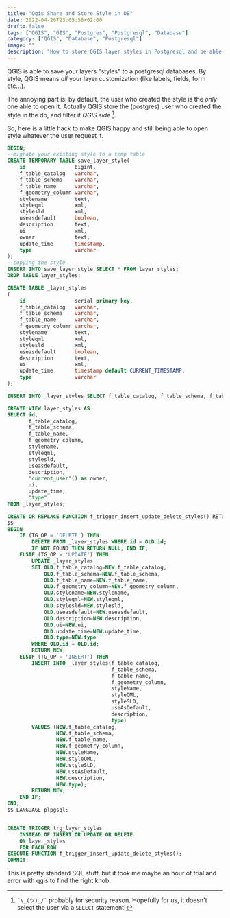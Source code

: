 ```yaml
---
title: "Qgis Share and Store Style in DB"
date: 2022-04-26T23:05:58+02:00
draft: false
tags: ["QGIS", "GIS", "Postgres", "Postgresql", "Database"]
category: ["QGIS", "Database", "Postgresql"]
image: ""
description: "How to store QGIS layer styles in Postgresql and be able to share it"
---
```


QGIS is able to save your layers "styles" to a postgresql databases. By style, QGIS means _all_ your layer customization (like labels, fields, form etc...).

The annoying part is: by default, the user who created the style is the _only_ one able to open it. 
Actually QGIS store the (postgres) user who created the style in the db, and filter it *QGIS side* [^1].

[^1]: `¯\_(ツ)_/¯` probably for security reason. Hopefully for us, it doesn't select the user via a `SELECT` statement!

So, here is a little hack to make QGIS happy and still being able to open style whatever the user request it.

```sql
BEGIN;
--migrate your existing style to a temp table
CREATE TEMPORARY TABLE save_layer_style(
    id                bigint,
    f_table_catalog   varchar,
    f_table_schema    varchar,
    f_table_name      varchar,
    f_geometry_column varchar,
    stylename         text,
    styleqml          xml,
    stylesld          xml,
    useasdefault      boolean,
    description       text,
    ui                xml,
    owner             text,
    update_time       timestamp,
    type              varchar
);
--copying the style
INSERT INTO save_layer_style SELECT * FROM layer_styles;
DROP TABLE layer_styles;

CREATE TABLE _layer_styles
(
    id                serial primary key,
    f_table_catalog   varchar,
    f_table_schema    varchar,
    f_table_name      varchar,
    f_geometry_column varchar,
    stylename         text,
    styleqml          xml,
    stylesld          xml,
    useasdefault      boolean,
    description       text,
    ui                xml,
    update_time       timestamp default CURRENT_TIMESTAMP,
    type              varchar
);

INSERT INTO _layer_styles SELECT f_table_catalog, f_table_schema, f_table_name, f_geometry_column, stylename, styleqml, stylesld, useasdefault, description, ui, update_time,type FROM save_layer_style;

CREATE VIEW layer_styles AS
SELECT id,
       f_table_catalog,
       f_table_schema,
       f_table_name,
       f_geometry_column,
       stylename,
       styleqml,
       stylesld,
       useasdefault,
       description,
       "current_user"() as owner,
       ui,
       update_time,
       "type"
FROM _layer_styles;

CREATE OR REPLACE FUNCTION f_trigger_insert_update_delete_styles() RETURNS TRIGGER AS
$$
BEGIN
    IF (TG_OP = 'DELETE') THEN
        DELETE FROM _layer_styles WHERE id = OLD.id;
        IF NOT FOUND THEN RETURN NULL; END IF;
    ELSIF (TG_OP = 'UPDATE') THEN
        UPDATE _layer_styles
        SET OLD.f_table_catalog=NEW.f_table_catalog,
            OLD.f_table_schema=NEW.f_table_schema,
            OLD.f_table_name=NEW.f_table_name,
            OLD.f_geometry_column=NEW.f_geometry_column,
            OLD.stylename=NEW.stylename,
            OLD.styleqml=NEW.styleqml,
            OLD.stylesld=NEW.stylesld,
            OLD.useasdefault=NEW.useasdefault,
            OLD.description=NEW.description,
            OLD.ui=NEW.ui,
            OLD.update_time=NEW.update_time,
            OLD.type=NEW.type
        WHERE OLD.id = OLD.id;
        RETURN NEW;
    ELSIF (TG_OP = 'INSERT') THEN
        INSERT INTO _layer_styles(f_table_catalog,
                                  f_table_schema,
                                  f_table_name,
                                  f_geometry_column,
                                  styleName,
                                  styleQML,
                                  styleSLD,
                                  useAsDefault,
                                  description,
                                  type)
        VALUES (NEW.f_table_catalog,
                NEW.f_table_schema,
                NEW.f_table_name,
                NEW.f_geometry_column,
                NEW.styleName,
                NEW.styleQML,
                NEW.styleSLD,
                NEW.useAsDefault,
                NEW.description,
                NEW.type);
        RETURN NEW;
    END IF;
END;
$$ LANGUAGE plpgsql;


CREATE TRIGGER trg_layer_styles
    INSTEAD OF INSERT OR UPDATE OR DELETE
    ON layer_styles
    FOR EACH ROW
EXECUTE FUNCTION f_trigger_insert_update_delete_styles();
COMMIT;
```


This is pretty standard SQL stuff, but it took me maybe an hour of trial and error with qgis to find the right knob.
